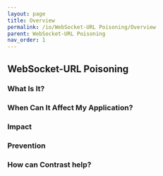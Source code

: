 ```yaml
---
layout: page
title: Overview
permalink: /io/WebSocket-URL Poisoning/Overview
parent: WebSocket-URL Poisoning
nav_order: 1
---
```



## WebSocket-URL Poisoning

### What Is It?





### When Can It Affect My Application?





### Impact



### Prevention

### How can Contrast help?

